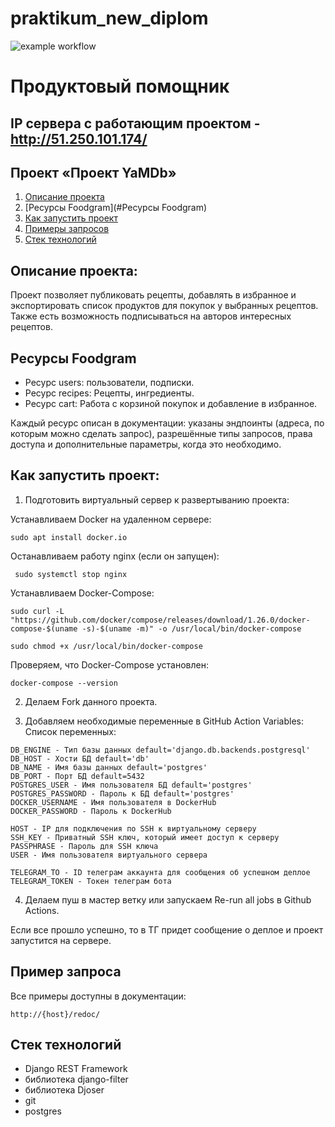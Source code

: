 # praktikum_new_diplom
![example workflow](https://github.com/pavelkor91/foodgram-project-react/actions/workflows/foodgram_workflow.yml/badge.svg)

# Продуктовый помощник

## IP сервера с работающим проектом - http://51.250.101.174/

## Проект «Проект YaMDb»
1. [Описание проекта](#описание-проекта)
2. [Ресурсы Foodgram](#Ресурсы Foodgram)
3. [Как запустить проект](#как-запустить-проект)
4. [Примеры запросов](#пример-запроса)
5. [Стек технологий](#стек-технологий)

## Описание проекта:

Проект позволяет публиковать рецепты, добавлять в избранное и экспортировать список продуктов для покупок у выбранных рецептов. Также есть возможность подписываться на авторов интересных рецептов. 

## Ресурсы Foodgram

- Ресурс users: пользователи, подписки.
- Ресурс recipes: Рецепты, ингредиенты.
- Ресурс cart: Работа с корзиной покупок и добавление в избранное.

Каждый ресурс описан в документации: указаны эндпоинты (адреса, по которым можно сделать запрос), разрешённые типы запросов, права доступа и дополнительные параметры, когда это необходимо.

## Как запустить проект:

1. Подготовить виртуальный сервер к развертыванию проекта:

Устанавливаем Docker на удаленном сервере:

```
sudo apt install docker.io 
```

Останавливаем работу nginx (если он запущен):
```
 sudo systemctl stop nginx 
```

Устанавливаем Docker-Compose:
```
sudo curl -L "https://github.com/docker/compose/releases/download/1.26.0/docker-compose-$(uname -s)-$(uname -m)" -o /usr/local/bin/docker-compose
```
```
sudo chmod +x /usr/local/bin/docker-compose
```
Проверяем, что Docker-Compose установлен:
```
docker-compose --version
```

2. Делаем Fork данного проекта.

3. Добавляем необходимые переменные в GitHub Action Variables:
Список переменных:

```
DB_ENGINE - Тип базы данных default='django.db.backends.postgresql' 
DB_HOST - Хости БД default='db'
DB_NAME - Имя базы данных default='postgres'
DB_PORT - Порт БД default=5432
POSTGRES_USER - Имя пользователя БД default='postgres'
POSTGRES_PASSWORD - Пароль к БД default='postgres'
DOCKER_USERNAME - Имя пользователя в DockerHub
DOCKER_PASSWORD - Пароль к DockerHub

HOST - IP для подключения по SSH к виртуальному серверу
SSH_KEY - Приватный SSH ключ, который имеет доступ к серверу
PASSPHRASE - Пароль для SSH ключа
USER - Имя пользователя виртуального сервера

TELEGRAM_TO - ID телеграм аккаунта для сообщения об успешном деплое
TELEGRAM_TOKEN - Токен телеграм бота
```

4. Делаем пуш в мастер ветку или запускаем Re-run all jobs в Github Actions.

Если все прошло успешно, то в ТГ придет сообщение о деплое и проект запустится на сервере.

## Пример запроса

Все примеры доступны в документации:
```
http://{host}/redoc/
```
## Стек технологий
- Django REST Framework
- библиотека django-filter
- библиотека Djoser
- git
- postgres